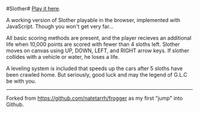 #Slother#
[Play it here](http://lukeflego.com/projects/fun/slother/).

A working version of Slother playable in the browser, implemented with JavaScript. Though you won't get very far...

All basic scoring methods are present, and the player recieves an additional life when 10,000 points are scored with fewer than 4 sloths left. Slother moves on canvas using UP, DOWN, LEFT, and RIGHT arrow keys. If slother collides with a vehicle or water, he loses a life.

A leveling system is included that speeds up the cars after 5 sloths have been crawled home. But seriously, good luck and may the legend of G.L.C be with you.

----
Forked from https://github.com/natetarrh/frogger as my first "jump" into Github.
